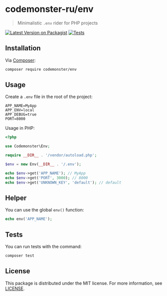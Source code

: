 # codemonster-ru/env

> Minimalistic `.env` rider for PHP projects

[![Latest Version on Packagist](https://img.shields.io/packagist/v/codemonster/env.svg?style=flat-square)](https://packagist.org/packages/codemonster-ru/env)
[![Tests](https://github.com/codemonster-ru/env/actions/workflows/tests.yml/badge.svg)](https://github.com/codemonster-ru/env/actions)

## Installation

Via [Composer](https://getcomposer.org):

```bash
composer require codemonster/env
```

## Usage

Create a `.env` file in the root of the project:

```env
APP_NAME=MyApp
APP_ENV=local
APP_DEBUG=true
PORT=8000
```

Usage in PHP:

```php
<?php

use Codemonster\Env;

require __DIR__ . '/vendor/autoload.php';

$env = new Env(__DIR__ . '/.env');

echo $env->get('APP_NAME'); // MyApp
echo $env->get('PORT', 3000); // 8000
echo $env->get('UNKNOWN_KEY', 'default'); // default
```

## Helper

You can use the global `env()` function:

```php
echo env('APP_NAME');
```

## Tests

You can run tests with the command:

```bash
composer test
```

## License

This package is distributed under the MIT license. For more information, see [LICENSE](LICENSE).
